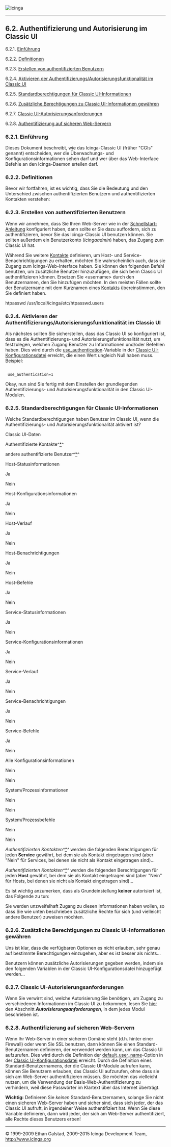  ![Icinga](../images/logofullsize.png "Icinga") 

* * * * *

6.2. Authentifizierung und Autorisierung im Classic UI
------------------------------------------------------

6.2.1. [Einführung](cgiauth.md#introduction)

6.2.2. [Definitionen](cgiauth.md#definitionscgiauth)

6.2.3. [Erstellen von authentifizierten
Benutzern](cgiauth.md#configwebusers)

6.2.4. [Aktivieren der Authentifizierungs/Autorisierungsfunktionalität
im Classic UI](cgiauth.md#enablecgiauth)

6.2.5. [Standardberechtigungen für Classic
UI-Informationen](cgiauth.md#defaultpermissions)

6.2.6. [Zusätzliche Berechtigungen zu Classic UI-Informationen
gewähren](cgiauth.md#additionalpermissions)

6.2.7. [Classic
UI-Autorisierungsanforderungen](cgiauth.md#requirementscgiauth)

6.2.8. [Authentifizierung auf sicheren
Web-Servern](cgiauth.md#securedwebservers)

### 6.2.1. Einführung

Dieses Dokument beschreibt, wie das Icinga-Classic UI (früher "CGIs"
genannt) entscheiden, wer die Überwachungs- und
Konfigurationsinformationen sehen darf und wer über das Web-Interface
Befehle an den Icinga-Daemon erteilen darf.

### 6.2.2. Definitionen

Bevor wir fortfahren, ist es wichtig, dass Sie die Bedeutung und den
Unterschied zwischen authentifizierten Benutzern und authentifizierten
Kontakten verstehen:



### 6.2.3. Erstellen von authentifizierten Benutzern

Wenn wir annehmen, dass Sie Ihren Web-Server wie in der
[Schnellstart-Anleitung](quickstart.md "2.3. Schnellstart-Installationsanleitungen")
konfiguriert haben, dann sollte er Sie dazu auffordern, sich zu
authentifizieren, bevor Sie das Icinga-Classic UI benutzen können. Sie
sollten außerdem ein Benutzerkonto (*icingaadmin*) haben, das Zugang zum
Classic UI hat.

Während Sie weitere
[Kontakte](objectdefinitions.md#objectdefinitions-contact) definieren,
um Host- und Service-Benachrichtigungen zu erhalten, möchten Sie
wahrscheinlich auch, dass sie Zugang zum Icinga-Web-Interface haben. Sie
können den folgenden Befehl benutzen, um zusätzliche Benutzer
hinzuzufügen, die sich beim Classic UI authentifizieren können. Ersetzen
Sie \<username\> durch den Benutzernamen, den Sie hinzufügen möchten. In
den meisten Fällen sollte der Benutzername mit dem Kurznamen eines
[Kontakts](objectdefinitions.md#objectdefinitions-contact)
übereinstimmen, den Sie definiert haben.

 htpasswd /usr/local/icinga/etc/htpasswd.users <username>
</code></pre>

### 6.2.4. Aktivieren der Authentifizierungs/Autorisierungsfunktionalität im Classic UI

Als nächstes sollten Sie sicherstellen, dass das Classic UI so
konfiguriert ist, dass es die Authentifizierungs- und
Autorisierungsfunktionalität nutzt, um festzulegen, welchen Zugang
Benutzer zu Informationen und/oder Befehlen haben. Dies wird durch die
[use\_authentication](configcgi.md#configcgi-use_authentication)-Variable
in der [Classic
UI-Konfigurationsdatei](configcgi.md "3.6. Optionen CGI-Konfigurationsdatei")
erreicht, die einen Wert ungleich Null haben muss. Beispiel:

<pre><code>
 use_authentication=1
</code></pre>

Okay, nun sind Sie fertig mit dem Einstellen der grundlegenden
Authentifizierungs- und Autorisierungsfunktionalität in den Classic
UI-Modulen.

### 6.2.5. Standardberechtigungen für Classic UI-Informationen

Welche Standardberechtigungen haben Benutzer im Classic UI, wenn die
Authentifizierungs- und Autorisierungsfunktionalität aktiviert ist?

Classic UI-Daten

Authentifizierte
Kontakte^[\*](cgiauth.md#definitionscgiauth "6.2.2. Definitionen")^

andere authentifizierte
Benutzer^[\*](cgiauth.md#definitionscgiauth "6.2.2. Definitionen")^

Host-Statusinformationen

Ja

Nein

Host-Konfigurationsinformationen

Ja

Nein

Host-Verlauf

Ja

Nein

Host-Benachrichtigungen

Ja

Nein

Host-Befehle

Ja

Nein

Service-Statusinformationen

Ja

Nein

Service-Konfigurationsinformationen

Ja

Nein

Service-Verlauf

Ja

Nein

Service-Benachrichtigungen

Ja

Nein

Service-Befehle

Ja

Nein

Alle Konfigurationsinformationen

Nein

Nein

System/Prozessinformationen

Nein

Nein

System/Prozessbefehle

Nein

Nein

*Authentifizierten
Kontakten^[\*](cgiauth.md#definitionscgiauth "6.2.2. Definitionen")^*
werden die folgenden Berechtigungen für jeden **Service** gewährt, bei
dem sie als Kontakt eingetragen sind (aber "Nein" für Services, bei
denen sie nicht als Kontakt eingetragen sind)...





*Authentifizierten
Kontakten^[\*](cgiauth.md#definitionscgiauth "6.2.2. Definitionen")^*
werden die folgenden Berechtigungen für jeden **Host** gewährt, bei dem
sie als Kontakt eingetragen sind (aber "Nein" für Hosts, bei denen sie
nicht als Kontakt eingetragen sind)...









Es ist wichtig anzumerken, dass als Grundeinstellung **keiner**
autorisiert ist, das Folgende zu tun:





Sie werden unzweifelhaft Zugang zu diesen Informationen haben wollen, so
dass Sie wie unten beschrieben zusätzliche Rechte für sich (und
vielleicht andere Benutzer) zuweisen möchten.

### 6.2.6. Zusätzliche Berechtigungen zu Classic UI-Informationen gewähren

Uns ist klar, dass die verfügbaren Optionen es nicht erlauben, sehr
genau auf bestimmte Berechtigungen einzugehen, aber es ist besser als
nichts...

Benutzern können zusätzliche Autorisierungen gegeben werden, indem sie
den folgenden Variablen in der Classic UI-Konfigurationsdatei
hinzugefügt werden...








### 6.2.7. Classic UI-Autorisierungsanforderungen

Wenn Sie verwirrt sind, welche Autorisierung Sie benötigen, um Zugang zu
verschiedenen Informationen im Classic UI zu bekommen, lesen Sie
[hier](cgis.md "6.1. Icinga Classic UI: Informationen über die Classic UI-Module")
den Abschnitt ***Autorisierungsanforderungen***, in dem jedes Modul
beschrieben ist.

### 6.2.8. Authentifizierung auf sicheren Web-Servern

Wenn Ihr Web-Server in einer sicheren Domäne steht (d.h. hinter einer
Firewall) oder wenn Sie SSL benutzen, dann können Sie einen
Standard-Benutzernamen definieren, der verwendet werden kann, um das
Classic UI aufzurufen. Dies wird durch die Definition der
[default\_user\_name](configcgi.md#configcgi-default_user_name)-Option
in der [Classic
UI-Konfigurationsdatei](configcgi.md "3.6. Optionen CGI-Konfigurationsdatei")
erreicht. Durch die Definition eines Standard-Benutzernamens, der die
Classic UI-Module aufrufen kann, können Sie Benutzern erlauben, das
Classic UI aufzurufen, ohne dass sie sich am Web-Server authentifizieren
müssen. Sie möchten das vielleicht nutzen, um die Verwendung der
Basis-Web-Authentifizierung zu verhindern, weil diese Passwörter im
Klartext über das Internet überträgt.

**Wichtig:** Definieren Sie *keinen* Standard-Benutzernamen, solange Sie
nicht einen sicheren Web-Server haben und sicher sind, dass sich jeder,
der das Classic UI aufruft, in irgendeiner Weise authentifiziert hat.
Wenn Sie diese Variable definieren, dann wird jeder, der sich am
Web-Server authentifiziert, alle Rechte dieses Benutzers erben!

* * * * *


© 1999-2009 Ethan Galstad, 2009-2015 Icinga Development Team,
http://www.icinga.org

